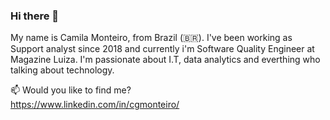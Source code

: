 ### Hi there 👋

My name is Camila Monteiro, from Brazil (🇧🇷). I've been working as Support analyst since 2018 and currently i'm Software Quality Engineer at Magazine Luiza. I'm passionate about I.T, data analytics and everthing who talking about technology.

📫 Would you like to find me? <br>
https://www.linkedin.com/in/cgmonteiro/





<!--
**camilagomo/camilagomo** is a ✨ _special_ ✨ repository because its `README.md` (this file) appears on your GitHub profile.

Here are some ideas to get you started:

- 🔭 I’m currently working on ...
- 🌱 I’m currently learning ...
- 👯 I’m looking to collaborate on ...
- 🤔 I’m looking for help with ...
- 💬 Ask me about ...
- 📫 How to reach me: ...
- 😄 Pronouns: ...
- ⚡ Fun fact: ...
-->
